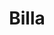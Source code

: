---
title: "Billa"
url: /klagenfurt-am-woerthersee/billa-voelkermarkter-strasse/
shop: Supermarkt
---